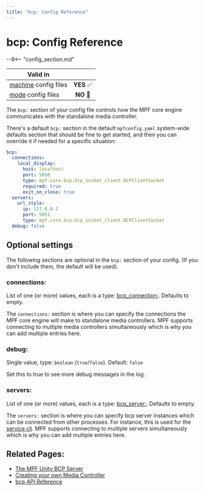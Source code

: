 ```yaml
---
title: "bcp: Config Reference"
---
```


# bcp: Config Reference

--8<-- "config_section.md"

| Valid in | |
|-----|:----:|
|[machine](instructions/machine_config.md) config files |**YES** :white_check_mark:|
|[mode](instructions/mode_config.md) config files|**NO** :no_entry_sign:|

The `bcp:` section of your config file controls how the MPF core engine
communicates with the standalone media controller.

There's a default `bcp:` section in the default `mpfconfig.yaml`
system-wide defaults section that should be fine to get started, and
then you can override it if needed for a specific situation:

``` yaml
bcp:
  connections:
    local_display:
      host: localhost
      port: 5050
      type: mpf.core.bcp.bcp_socket_client.BCPClientSocket
      required: true
      exit_on_close: true
  servers:
    url_style:
      ip: 127.0.0.1
      port: 5051
      type: mpf.core.bcp.bcp_socket_client.BCPClientSocket
  debug: false
```

## Optional settings

The following sections are optional in the `bcp:` section of your
config. (If you don't include them, the default will be used).

### connections:

List of one (or more) values, each is a type:
[bcp_connection:](bcp_connection.md).
Defaults to empty.

The `connections:` section is where you can specify the
connections the MPF core engine will make to standalone media
controllers. MPF supports connecting to multiple media controllers
simultaneously which is why you can add multiple entries here.

### debug:

Single value, type: `boolean` (`true`/`false`). Default: `false`

Set this to true to see more debug messages in the log.

### servers:

List of one (or more) values, each is a type:
[bcp_server:](bcp_server.md). Defaults to
empty.

The `servers:` section is where you can specify bcp server
instances which can be connected from other processes. For instance,
this is used for the
[service cli](../running/commands/service.md).
MPF supports connecting to multiple servers simultaneously which is why
you can add multiple entries here.

## Related Pages:

* [The MPF Unity BCP Server](../mc/unity_bcp_server.md)
* [Creating your own Media Controller](../mc/creating_your_own.md)
* [bcp API Reference](../code/api_reference/core/bcp.md)
